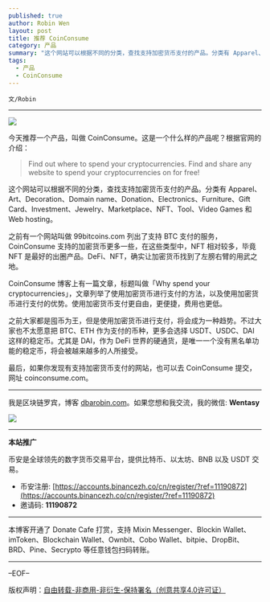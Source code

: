 ```yaml
---
published: true
author: Robin Wen
layout: post
title: 推荐 CoinConsume
category: 产品
summary: "这个网站可以根据不同的分类，查找支持加密货币支付的产品。分类有 Apparel、Art、Decoration、Domain name、Donation、Electronics、Furniture、Gift Card、Investment、Jewelry、Marketplace、NFT、Tool、Video Games 和 Web hosting。最后，如果你发现有支持加密货币支付的网站，也可以去 CoinConsume 提交，网址 coinconsume.com。"
tags:
  - 产品
  - CoinConsume
---
```


`文/Robin`

***

![](https://cdn.dbarobin.com/oehgut6.png)

今天推荐一个产品，叫做 CoinConsume。这是一个什么样的产品呢？根据官网的介绍：

> Find out where to spend your cryptocurrencies. Find and share any website to spend your cryptocurrencies on for free!

这个网站可以根据不同的分类，查找支持加密货币支付的产品。分类有 Apparel、Art、Decoration、Domain name、Donation、Electronics、Furniture、Gift Card、Investment、Jewelry、Marketplace、NFT、Tool、Video Games 和 Web hosting。

之前有一个网站叫做 99bitcoins.com 列出了支持 BTC 支付的服务，CoinConsume 支持的加密货币更多一些，在这些类型中，NFT 相对较多，毕竟 NFT 是最好的出圈产品。DeFi、NFT，确实让加密货币找到了左膀右臂的用武之地。

CoinConsume 博客上有一篇文章，标题叫做「Why spend your cryptocurrencies」，文章列举了使用加密货币进行支付的方法，以及使用加密货币进行支付的优势。使用加密货币支付更自由，更便捷，费用也更低。

之前大家都是囤币为王，但是使用加密货币进行支付，将会成为一种趋势。不过大家也不太愿意把 BTC、ETH 作为支付的币种，更多会选择 USDT、USDC、DAI 这样的稳定币。尤其是 DAI，作为 DeFi 世界的硬通货，是唯一一个没有黑名单功能的稳定币，将会被越来越多的人所接受。

最后，如果你发现有支持加密货币支付的网站，也可以去 CoinConsume 提交，网址 coinconsume.com。

***

我是区块链罗宾，博客 [dbarobin.com](https://dbarobin.com/)。如果您想和我交流，我的微信: **Wentasy**

![](https://cdn.dbarobin.com/v4yywe2.png)

***

**本站推广**

币安是全球领先的数字货币交易平台，提供比特币、以太坊、BNB 以及 USDT 交易。

* 币安注册: [https://accounts.binancezh.co/cn/register/?ref=11190872](https://accounts.binancezh.co/cn/register/?ref=11190872)
* 邀请码: **11190872**

***

本博客开通了 Donate Cafe 打赏，支持 Mixin Messenger、Blockin Wallet、imToken、Blockchain Wallet、Ownbit、Cobo Wallet、bitpie、DropBit、BRD、Pine、Secrypto 等任意钱包扫码转账。

<center>
    <div class="--donate-button"
         data-button-id="f8b9df0d-af9a-460d-8258-d3f435445075"
    ></div>
</center>

***

–EOF–

版权声明：[自由转载-非商用-非衍生-保持署名（创意共享4.0许可证）](http://creativecommons.org/licenses/by-nc-nd/4.0/deed.zh)